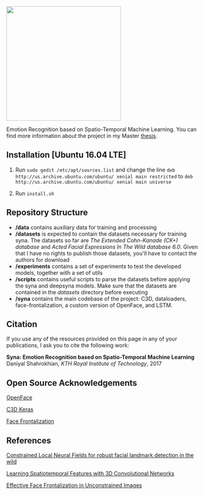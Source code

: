 <img src="https://user-images.githubusercontent.com/8654460/32914363-9a58350e-cb15-11e7-9628-94ef6de534bf.png" width="300">

Emotion Recognition based on Spatio-Temporal Machine Learning. You can find more information about the project in my Master [thesis](http://kth.diva-portal.org/smash/record.jsf?aq2=%5B%5B%5D%5D&c=37&af=%5B%5D&searchType=LIST_LATEST&sortOrder2=title_sort_asc&query=&language=en&pid=diva2%3A1149133&aq=%5B%5B%5D%5D&sf=all&aqe=%5B%5D&sortOrder=author_sort_asc&onlyFullText=false&noOfRows=50&dswid=5833).

## Installation [Ubuntu 16.04 LTE]
1. Run `sudo gedit /etc/apt/sources.list` and change the line `deb http://us.archive.ubuntu.com/ubuntu/ xenial main restricted` to `deb http://us.archive.ubuntu.com/ubuntu/ xenial main universe`

2. Run `install.sh`

## Repository Structure
- **/data** contains auxiliary data for training and processing
- **/datasets** is expected to contain the datasets necessary for training syna. The datasets so far are *The Extended Cohn-Kanade (CK+) database* and *Acted Facial Expressions In The Wild database 6.0*. Given that I have no rights to publish those datasets, you'll have to contact the authors for download
- **/experiments** contains a set of experiments to test the developed models, together with a set of utils
- **/scripts** contains useful scripts to parse the datasets before applying the syna and deepsyna models. Make sure that the datasets are contained in the *datasets* directory before executing
- **/syna** contains the main codebase of the project: C3D, dataloaders, face-frontalization, a custom version of OpenFace, and LSTM.

## Citation
If you use any of the resources provided on this page in any of your publications, I ask you to cite the following work:

**Syna: Emotion Recognition based on Spatio-Temporal Machine Learning**
Daniyal Shahrokhian, *KTH Royal Institute of Technology*, 2017

## Open Source Acknowledgements

[OpenFace](https://github.com/TadasBaltrusaitis/OpenFace)

[C3D Keras](https://github.com/axon-research/c3d-keras)

[Face Frontalization](https://github.com/ChrisYang/facefrontalisation)

## References

[Constrained Local Neural Fields for robust facial landmark detection in the wild](https://www.cl.cam.ac.uk/~tb346/pub/papers/iccv2013.pdf)

[Learning Spatiotemporal Features with 3D Convolutional Networks](http://vlg.cs.dartmouth.edu/c3d/c3d_video.pdf)

[Effective Face Frontalization in Unconstrained Images](http://www.openu.ac.il/home/hassner/projects/frontalize)
